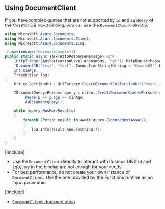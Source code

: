 ## Using DocumentClient

If you have complex queries that are not supported by `id` and `sqlQuery` of the Cosmos DB input binding, you can use the `DocumentClient` directly.

```csharp
using Microsoft.Azure.Documents;
using Microsoft.Azure.Documents.Client;
using Microsoft.Azure.Documents.Linq;

[FunctionName("CosmosDBSample")]
public static async Task<HttpResponseMessage> Run(
    [HttpTrigger(AuthorizationLevel.Anonymous, "get")] HttpRequestMessage req, 
    [DocumentDB("test", "test", ConnectionStringSetting = "CosmosDB"] DocumentClient client, 
    int minAge, 
    TraceWriter log)
{
    Uri collectionUri = UriFactory.CreateDocumentCollectionUri("mydb", "mycollection");

    IDocumentQuery<Person> query = client.CreateDocumentQuery<Person>(collectionUri)
        .Where(p => p.Age >= minAge)
        .AsDocumentQuery();

    while (query.HasMoreResults)  
    {
        foreach (Person result in await query.ExecuteNextAsync())
        {
            log.Info(result.Age.ToString());
        }
    }
}
```

[!include[](../includes/takeaways-heading.md)]

- Use the `DocumentClient` directly to interact with Cosmos DB if `id` and `sqlQuery` in the binding are not enough for your needs.
- For best performance, do not create your own instance of `DocumentClient`. Use the one provided by the Functions runtime as an input parameter. 

[!include[](../includes/read-more-heading.md)]

- [`DocumentClient` documentation](https://msdn.microsoft.com/library/azure/microsoft.azure.documents.client.documentclient.aspx)